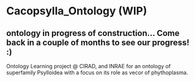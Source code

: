 # Cacopsylla_Ontology (WIP)
## ontology in progress of construction... Come back in a couple of months to see our progress! :)
Ontology Learning project @ CIRAD, and INRAE for an ontology of superfamily Psylloidea with a focus on its role as vecor of phythoplasma.
